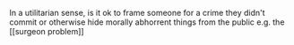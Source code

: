 In a utilitarian sense, is it ok to frame someone for a crime they didn't commit or otherwise hide morally abhorrent things from the public e.g. the [[surgeon problem]]

